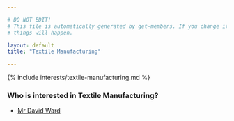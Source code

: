 ```yaml
---

# DO NOT EDIT!
# This file is automatically generated by get-members. If you change it, bad
# things will happen.

layout: default
title: "Textile Manufacturing"

---
```


{% include interests/textile-manufacturing.md %}

### Who is interested in Textile Manufacturing?


* [Mr David Ward](/members/mr-david-ward.html)
